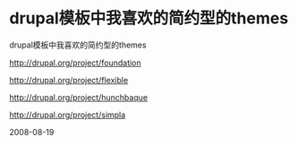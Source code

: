 # drupal模板中我喜欢的简约型的themes

drupal模板中我喜欢的简约型的themes

http://drupal.org/project/foundation

http://drupal.org/project/flexible

http://drupal.org/project/hunchbaque

http://drupal.org/project/simpla




2008-08-19